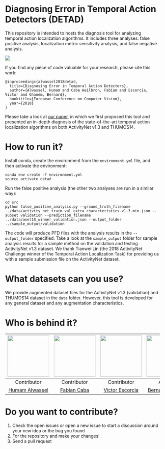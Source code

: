 # Diagnosing Error in Temporal Action Detectors (DETAD)
This repository is intended to hosts the diagnosis tool for analyzing temporal action localization algorithms. It includes three analyses: false positive analysis, localization metric sensitivity analysis, and false negative analysis.

<img src="http://humamalwassel.com/img/headers/detad.jpg">

If you find any piece of code valuable for your research, please cite this work:
```
@inproceedings{alwassel2018detad,
  title={Diagnosing Error in Temporal Action Detectors},
  author={Alwassel, Humam and Caba Heilbron, Fabian and Escorcia, Victor and Ghanem, Bernard},
  booktitle={European Conference on Computer Vision},
  year={2018}
}
```

Please take a look at [our paper](http://humamalwassel.com/publication/detad/), in which we first proposed this tool and presented an in-depth diagnosis of the state-of-the-art temporal action localization algorithms on both ActivityNet v1.3 and THUMOS14.

# How to run it?

Install conda, create the environment from the `environment.yml` file, and then activate the environment:
```
conda env create -f environment.yml
source activate detad
```

Run the false positive analysis (the other two analyses are run in a similar way):
```
cd src
python false_positive_analysis.py --ground_truth_filename ../data/activity_net_train_val_extra_characteristics.v1-3.min.json --subset validation --prediction_filename ../data/anet18_winner_validation.json --output_folder ../sample_output/validation
``` 

The code will produce PFD files with the analysis results in the `--output_folder` specified. Take a look at the `sample_output` folder for sample analysis results for a sample method on the validation and testing ActivityNet v1.3 dataset. We thank Tianwei Lin (the 2018 ActivityNet Challenge winner of the Temporal Action Localization Task) for providing us with a sample submission file on the ActivityNet dataset.

# What datasets can you use?

We provide augmented dataset files for the ActivityNet v1.3 (validation) and THUMOS14 dataset in the `data` folder. However, this tool is developed for any general dataset and any augmentation characteristics.  

# Who is behind it?

| <img src="http://activity-net.org/challenges/2018/images/humam.jpg" width="135" height="135"> | <img src="http://activity-net.org/challenges/2018/images/fabian.png" width="135" height="135"> | <img src="http://activity-net.org/challenges/2018/images/victor.png" width="135" height="135"> | <img src="http://activity-net.org/challenges/2018/images/bernard.jpg" width="135" height="135">  |
| :---: | :---: | :---: | :---: |
| Contributor | Contributor | Contributor | Advisor |
| [Humam Alwassel][web-humam] | [Fabian Caba][web-cabaf] | [Victor Escorcia][web-victor] | [Bernard Ghanem][web-bernard] |

# Do you want to contribute?

1. Check the open issues or open a new issue to start a discussion around your new idea or the bug you found
2. For the repository and make your changes!
3. Send a pull request

[web-humam]: http://www.humamalwassel.com
[web-cabaf]: http://www.fabiancaba.com
[web-victor]: http://escorciav.github.io/
[web-bernard]: http://www.bernardghanem.com/
